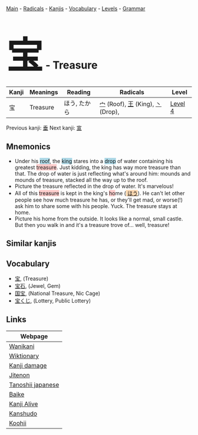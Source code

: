 <style> bigfont {font-size: 100px}</style>
[Main](../index.md) -
[Radicals](../radicals.md) -
[Kanjis](../kanjis.md) -
[Vocabulary](../vocabulary.md) -
[Levels](../levels.md) -
[Grammar](../grammar.md)
# <bigfont> 宝</bigfont> - Treasure 

| Kanji | Meanings | Reading | Radicals | Level |
| --- | --- | --- | --- | --- |
| 宝 | Treasure | ほう, たから | [宀](../radicals/宀.md) (Roof), [王](../radicals/王.md) (King), [丶](../radicals/丶.md) (Drop),  | [Level 4](../levels/wk_level4.md) |

Previous kanji: [垂](垂.md) Next kanji: [宣](宣.md) 

## Mnemonics
 * Under his <span style="background-color:#ADD8E6"> roof</span>, the <span style="background-color:#ADD8E6"> king</span> stares into a <span style="background-color:#ADD8E6"> drop</span> of water containing his greatest <span style="background-color:#ffcccb"> treasure</span>. Just kidding, the king has way more treasure than that. The drop of water is just reflecting what's around him: mounds and mounds of treasure, stacked all the way up to the roof.
* Picture the treasure reflected in the drop of water. It's marvelous!
* All of this <span style="background-color:#ffcccb"> treasure</span> is kept in the king's <span style="background-color:#ffcccb"> ho</span>me (<span style="background-color:#fed8b1"> [ほう](https://jisho.org/search/ほう)</span>). He can't let other people see how much treasure he has, or they'll get mad, or worse(!) ask him to share some with his people. Yuck. The treasure stays at home.
* Picture his home from the outside. It looks like a normal, small castle. But then you walk in and it's a treasure trove of... well, treasure!


## Similar kanjis
 


## Vocabulary
 * [宝](../vocabulary/宝.md), (Treasure)
* [宝石](../vocabulary/宝.md), (Jewel, Gem)
* [国宝](../vocabulary/宝.md), (National Treasure, Nic Cage)
* [宝くじ](../vocabulary/宝.md), (Lottery, Public Lottery)



## Links 

| Webpage |
| --- |
| [Wanikani          ](https://www.wanikani.com/kanji/宝) |
| [Wiktionary        ](https://en.wiktionary.org/wiki/宝) |
| [Kanji damage      ](http://www.kanjidamage.com/kanji/search?utf8=✓&q=宝) |
| [Jitenon           ](https://jitenon.com/kanji/宝) |
| [Tanoshii japanese ](https://www.tanoshiijapanese.com/dictionary/kanji.cfm?k=宝) |
| [Baike             ](https://baike.baidu.com/item/宝) |
| [Kanji Alive       ](https://app.kanjialive.com/宝) |
| [Kanshudo          ](https://www.kanshudo.com/searchmn?q=宝) |
| [Koohii            ](https://kanji.koohii.com/study/kanji/宝) |
